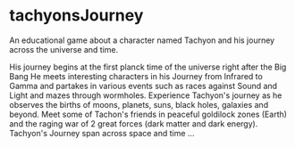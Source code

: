 # tachyonsJourney

An educational game about a character named Tachyon and his journey
across the universe and time.

His journey begins at the first planck time of the universe right after the Big Bang
He meets interesting characters in his Journey from Infrared to Gamma and partakes
in various events such as races against Sound and Light and mazes through wormholes.
Experience Tachyon's journey as he observes the births of moons, planets, suns, black holes,
galaxies and beyond.
Meet some of Tachon's friends in peaceful goldilock zones (Earth) and the raging
war of 2 great forces (dark matter and dark energy).
Tachyon's Journey span across space and time ...
